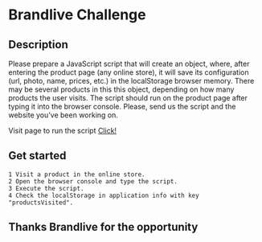 # Brandlive Challenge

## Description

Please prepare a JavaScript script that will create an object, where, after entering the product page (any online store), it will save its configuration (url, photo, name, prices, etc.) in the localStorage browser memory. There may be several products in this this object, depending on how many products the user visits. The script should run on the product page after typing it into the browser console. Please, send us the script and the website you’ve been working on.

Visit page to run the script [Click!](https://www.venex.com.ar/)

## Get started

    1 Visit a product in the online store.
    2 Open the browser console and type the script.
    3 Execute the script.
    4 Check the localStorage in application info with key "productsVisited".

## Thanks Brandlive for the opportunity
